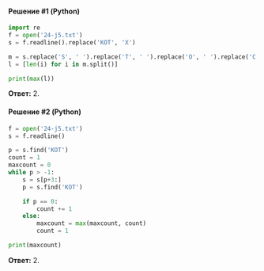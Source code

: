 #### Решение #1 (Python)
```python
import re
f = open('24-j5.txt')
s = f.readline().replace('KOT', 'X')

m = s.replace('S', ' ').replace('T', ' ').replace('O', ' ').replace('C', ' ').replace('K', ' ')
l = [len(i) for i in m.split()]

print(max(l))
```
**Ответ:** 2.

#### Решение #2 (Python)
```python
f = open('24-j5.txt')
s = f.readline()

p = s.find('KOT')
count = 1
maxcount = 0
while p > -1:
    s = s[p+3:]
    p = s.find('KOT')

    if p == 0:
        count += 1
    else:
        maxcount = max(maxcount, count)
        count = 1

print(maxcount)
```
**Ответ:** 2.
